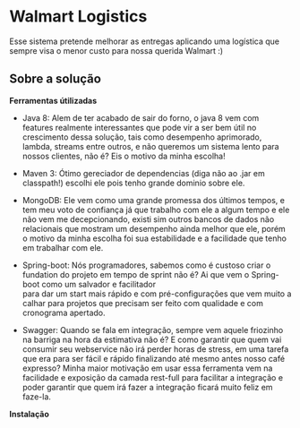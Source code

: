 Walmart Logistics
=======
Esse sistema pretende melhorar as entregas aplicando uma logística que sempre visa o menor custo para nossa querida Walmart :)  



**Sobre a solução** 
-------  

**Ferramentas útilizadas**

  * Java 8: Alem de ter acabado de sair do forno, o java 8 vem com features realmente interessantes que pode vir a ser bem útil no crescimento dessa solução, tais como desempenho aprimorado, lambda, streams entre outros, e não queremos um sistema lento para nossos clientes, não é? Eis o motivo da minha escolha!
  
  * Maven 3: Ótimo gereciador de dependencias (diga não ao .jar em classpath!) escolhi ele pois tenho grande dominio sobre ele. 
  
  * MongoDB: Ele vem como uma grande promessa dos últimos tempos, e tem meu voto de confiança já que trabalho com ele a algum tempo e ele não vem me decepcionando, existi sim outros bancos de dados não relacionais que mostram um desempenho ainda melhor que ele, porém o motivo da minha escolha foi sua estabilidade e a facilidade que tenho em trabalhar com ele.
  
  * Spring-boot: Nós programadores, sabemos como é custoso criar o fundation do projeto em tempo de sprint não é? Ai que vem o Spring-boot como um salvador e facilitador  
 para dar um start mais rápido e com pré-configurações que vem muito a calhar para projetos que precisam ser feito com qualidade e com cronograma apertado.
 
  * Swagger: Quando se fala em integração, sempre vem aquele friozinho na barriga na hora da estimativa não é? E como garantir que quem vai consumir seu webservice não irá perder horas de stress, em uma tarefa que era para ser fácil e rápido finalizando até mesmo antes nosso café expresso? Minha maior motivação em usar essa ferramenta vem na facilidade e exposição da camada rest-full para facilitar a integração e poder garantir que quem irá fazer a integração ficará muito feliz em faze-la.
    
**Instalação**
    
